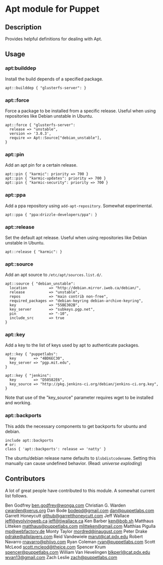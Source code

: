 # Apt module for Puppet

## Description

Provides helpful definitions for dealing with Apt.

## Usage

### apt:builddep

Install the build depends of a specified package.

    apt::builddep { "glusterfs-server": }

### apt::force

Force a package to be installed from a specific release. Useful when using repositories like Debian unstable in Ubuntu.

    apt::force { "glusterfs-server":
      release => "unstable",
      version => '3.0.3',
      require => Apt::Source["debian_unstable"],
    }

### apt::pin

Add an apt pin for a certain release.

    apt::pin { "karmic": priority => 700 }
    apt::pin { "karmic-updates": priority => 700 }
    apt::pin { "karmic-security": priority => 700 }

### apt::ppa

Add a ppa repository using `add-apt-repository`. Somewhat experimental.

    apt::ppa { "ppa:drizzle-developers/ppa": }

### apt::release

Set the default apt release. Useful when using repositories like Debian unstable in Ubuntu.

    apt::release { "karmic": }

### apt::source

Add an apt source to `/etc/apt/sources.list.d/`.

    apt::source { "debian_unstable":
      location          => "http://debian.mirror.iweb.ca/debian/",
      release           => "unstable",
      repos             => "main contrib non-free",
      required_packages => "debian-keyring debian-archive-keyring",
      key               => "55BE302B",
      key_server        => "subkeys.pgp.net",
      pin               => "-10",
      include_src       => true
    }

### apt::key

Add a key to the list of keys used by apt to authenticate packages.

    apt::key { "puppetlabs":
      key        => "4BD6EC30",
      key_server => "pgp.mit.edu",
    }

    apt::key { "jenkins":
      key        => "D50582E6",
      key_source => "http://pkg.jenkins-ci.org/debian/jenkins-ci.org.key",
    }

Note that use of the "key_source" parameter requires wget to be installed and working.

### apt::backports

This adds the necessary components to get backports for ubuntu and debian.

    include apt::backports
    # or:
    class { 'apt::backports': release => 'natty' }

The ubuntu/debian release name defaults to `$lsbdistcodename`. Setting this manually can cause undefined behavior. (Read: *universe exploding*)

## Contributors

A lot of great people have contributed to this module. A somewhat current list follows.

Ben Godfrey <ben.godfrey@wonga.com>
Christian G. Warden <cwarden@xerus.org>
Dan Bode <bodepd@gmail.com> <dan@puppetlabs.com>
Garrett Honeycutt <github@garretthoneycutt.com>
Jeff Wallace <jeff@evolvingweb.ca> <jeff@tjwallace.ca>
Ken Barber <ken@bob.sh>
Matthaus Litteken <matthaus@puppetlabs.com> <mlitteken@gmail.com>
Matthias Pigulla <mp@webfactory.de>
Monty Taylor <mordred@inaugust.com>
Peter Drake <pdrake@allplayers.com>
Reid Vandewiele <marut@cat.pdx.edu>
Robert Navarro <rnavarro@phiivo.com>
Ryan Coleman <ryan@puppetlabs.com>
Scott McLeod <scott.mcleod@theice.com>
Spencer Krum <spencer@puppetlabs.com>
William Van Hevelingen <blkperl@cat.pdx.edu> <wvan13@gmail.com>
Zach Leslie <zach@puppetlabs.com>
